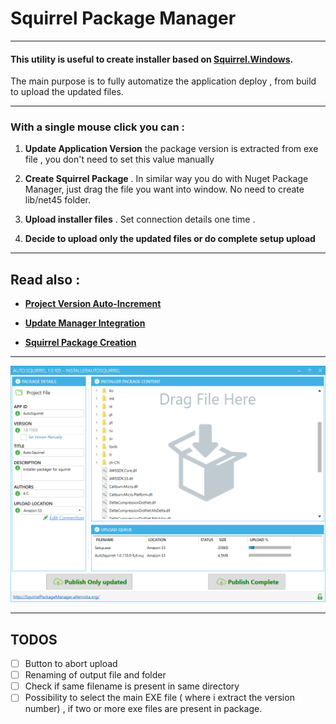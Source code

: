 # **Squirrel Package Manager**

___

#### This utility is useful to create installer based on **[Squirrel.Windows](https://github.com/Squirrel/Squirrel.Windows)**.

The main purpose is to fully automatize the application deploy , from build to upload  the updated files.
____

### With a single mouse click you can :

1. **Update Application Version** the package version is extracted from exe file , you don't need to set this value manually

2. **Create Squirrel Package** . In similar way you do with Nuget Package Manager, just drag the file you want into window. No need to create lib/net45 folder.

3. **Upload installer files** . Set connection details one time .

4. **Decide to upload only the updated files or do complete setup upload**

____

 ## Read also :


* **[Project Version Auto-Increment](docs/VersionAutoIncrement.md)**

* **[Update Manager Integration](docs/SquirrelIntegration.md)**

* **[Squirrel Package Creation](docs/PackageCreation.md)**

___

 ![](docs/images/squirrel_upload.png)
___


## TODOS

- [ ] Button to abort upload
- [ ] Renaming of output file and  folder
- [ ] Check if same filename is present in same directory
- [ ] Possibility to select the main EXE file ( where i extract the version number) , if two or more exe files are present in package.
